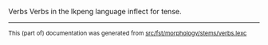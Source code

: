 Verbs
Verbs in the Ikpeng language inflect for tense.

* * *

<small>This (part of) documentation was generated from [src/fst/morphology/stems/verbs.lexc](https://github.com/giellalt/lang-txi/blob/main/src/fst/morphology/stems/verbs.lexc)</small>
